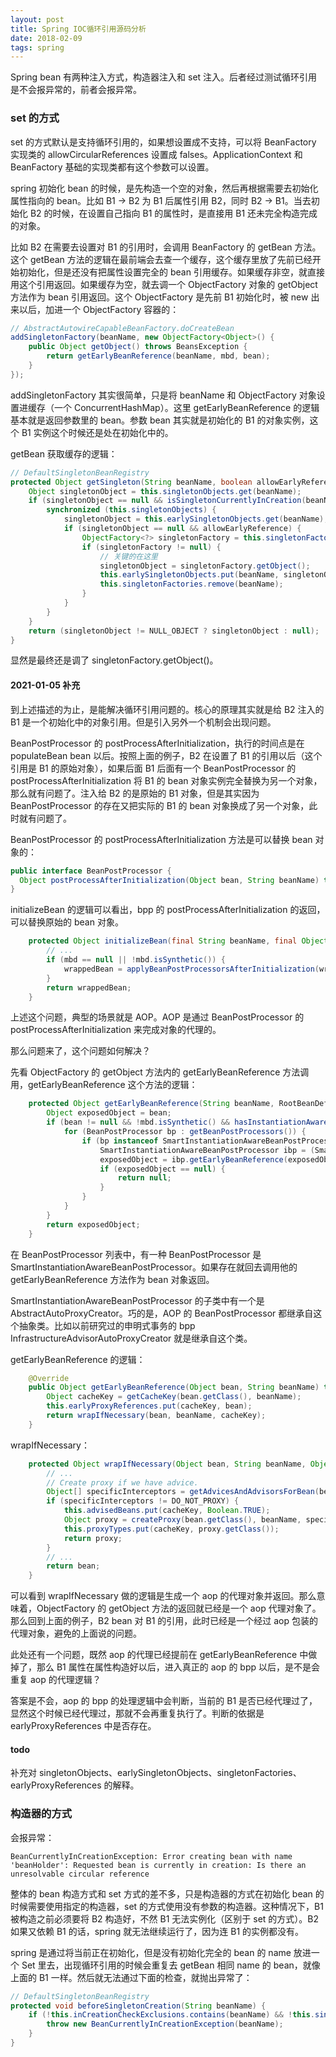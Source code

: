 ```yaml
---
layout: post
title: Spring IOC循环引用源码分析
date: 2018-02-09
tags: spring
---
```

Spring bean 有两种注入方式，构造器注入和 set 注入。后者经过测试循环引用是不会报异常的，前者会报异常。

### set 的方式

set 的方式默认是支持循环引用的，如果想设置成不支持，可以将 BeanFactory 实现类的 allowCircularReferences 设置成 falses。ApplicationContext 和 BeanFactory 基础的实现类都有这个参数可以设置。

spring 初始化 bean 的时候，是先构造一个空的对象，然后再根据需要去初始化属性指向的 bean。比如 B1 -> B2 为 B1 后属性引用 B2，同时 B2 -> B1。当去初始化 B2 的时候，在设置自己指向 B1 的属性时，是直接用 B1 还未完全构造完成的对象。

比如 B2 在需要去设置对 B1 的引用时，会调用 BeanFactory 的 getBean 方法。这个 getBean 方法的逻辑在最前端会去查一个缓存，这个缓存里放了先前已经开始初始化，但是还没有把属性设置完全的 bean 引用缓存。如果缓存非空，就直接用这个引用返回。如果缓存为空，就去调一个 ObjectFactory 对象的 getObject 方法作为 bean 引用返回。这个 ObjectFactory 是先前 B1 初始化时，被 new 出来以后，加进一个 ObjectFactory 容器的：

```java
// AbstractAutowireCapableBeanFactory.doCreateBean
addSingletonFactory(beanName, new ObjectFactory<Object>() {
    public Object getObject() throws BeansException {
        return getEarlyBeanReference(beanName, mbd, bean);
    }
});
```

<!-- more -->

addSingletonFactory 其实很简单，只是将 beanName 和 ObjectFactory 对象设置进缓存（一个 ConcurrentHashMap）。这里 getEarlyBeanReference 的逻辑基本就是返回参数里的 bean。参数 bean 其实就是初始化的 B1 的对象实例，这个 B1 实例这个时候还是处在初始化中的。

getBean 获取缓存的逻辑：

```java
// DefaultSingletonBeanRegistry
protected Object getSingleton(String beanName, boolean allowEarlyReference) {
    Object singletonObject = this.singletonObjects.get(beanName);
    if (singletonObject == null && isSingletonCurrentlyInCreation(beanName)) {
        synchronized (this.singletonObjects) {
            singletonObject = this.earlySingletonObjects.get(beanName);
            if (singletonObject == null && allowEarlyReference) {
                ObjectFactory<?> singletonFactory = this.singletonFactories.get(beanName);
                if (singletonFactory != null) {
                    // 关键的在这里
                    singletonObject = singletonFactory.getObject(); 
                    this.earlySingletonObjects.put(beanName, singletonObject);
                    this.singletonFactories.remove(beanName);
                }
            }
        }
    }
    return (singletonObject != NULL_OBJECT ? singletonObject : null);
}
```

显然是最终还是调了 singletonFactory.getObject()。

#### 2021-01-05 补充

到上述描述的为止，是能解决循环引用问题的。核心的原理其实就是给 B2 注入的 B1 是一个初始化中的对象引用。但是引入另外一个机制会出现问题。

BeanPostProcessor 的 postProcessAfterInitialization，执行的时间点是在 populateBean bean 以后。按照上面的例子，B2 在设置了 B1 的引用以后（这个引用是 B1 的原始对象），如果后面 B1 后面有一个 BeanPostProcessor  的 postProcessAfterInitialization 将 B1 的 bean 对象实例完全替换为另一个对象，那么就有问题了。注入给 B2 的是原始的 B1 对象，但是其实因为 BeanPostProcessor 的存在又把实际的 B1 的 bean 对象换成了另一个对象，此时就有问题了。

BeanPostProcessor 的 postProcessAfterInitialization 方法是可以替换 bean 对象的：

```java
public interface BeanPostProcessor {
  Object postProcessAfterInitialization(Object bean, String beanName) throws BeansException;
}
```

initializeBean 的逻辑可以看出，bpp 的 postProcessAfterInitialization 的返回，可以替换原始的 bean 对象。

```java
	protected Object initializeBean(final String beanName, final Object bean, RootBeanDefinition mbd) {
		// ...
		if (mbd == null || !mbd.isSynthetic()) {
			wrappedBean = applyBeanPostProcessorsAfterInitialization(wrappedBean, beanName);
		}
		return wrappedBean;
	}
```

上述这个问题，典型的场景就是 AOP。AOP 是通过 BeanPostProcessor  的 postProcessAfterInitialization  来完成对象的代理的。

那么问题来了，这个问题如何解决？

先看 ObjectFactory 的 getObject 方法内的 getEarlyBeanReference 方法调用，getEarlyBeanReference  这个方法的逻辑：

```java
	protected Object getEarlyBeanReference(String beanName, RootBeanDefinition mbd, Object bean) {
		Object exposedObject = bean;
		if (bean != null && !mbd.isSynthetic() && hasInstantiationAwareBeanPostProcessors()) {
			for (BeanPostProcessor bp : getBeanPostProcessors()) {
				if (bp instanceof SmartInstantiationAwareBeanPostProcessor) {
					SmartInstantiationAwareBeanPostProcessor ibp = (SmartInstantiationAwareBeanPostProcessor) bp;
					exposedObject = ibp.getEarlyBeanReference(exposedObject, beanName);
					if (exposedObject == null) {
						return null;
					}
				}
			}
		}
		return exposedObject;
	}
```

在 BeanPostProcessor 列表中，有一种 BeanPostProcessor 是 SmartInstantiationAwareBeanPostProcessor。如果存在就回去调用他的 getEarlyBeanReference 方法作为 bean 对象返回。

SmartInstantiationAwareBeanPostProcessor 的子类中有一个是 AbstractAutoProxyCreator。巧的是，AOP 的 BeanPostProcessor 都继承自这个抽象类。比如以前研究过的申明式事务的 bpp InfrastructureAdvisorAutoProxyCreator 就是继承自这个类。

getEarlyBeanReference 的逻辑：

```java
	@Override
	public Object getEarlyBeanReference(Object bean, String beanName) throws BeansException {
		Object cacheKey = getCacheKey(bean.getClass(), beanName);
		this.earlyProxyReferences.put(cacheKey, bean);
		return wrapIfNecessary(bean, beanName, cacheKey);
	}
```

wrapIfNecessary：

```java
	protected Object wrapIfNecessary(Object bean, String beanName, Object cacheKey) {
		// ...
		// Create proxy if we have advice.
		Object[] specificInterceptors = getAdvicesAndAdvisorsForBean(bean.getClass(), beanName, null);
		if (specificInterceptors != DO_NOT_PROXY) {
			this.advisedBeans.put(cacheKey, Boolean.TRUE);
			Object proxy = createProxy(bean.getClass(), beanName, specificInterceptors, new SingletonTargetSource(bean));
			this.proxyTypes.put(cacheKey, proxy.getClass());
			return proxy;
		}
		// ...
		return bean;
	}
```

可以看到 wrapIfNecessary 做的逻辑是生成一个 aop 的代理对象并返回。那么意味着，ObjectFactory 的 getObject 方法的返回就已经是一个 aop 代理对象了。那么回到上面的例子，B2 bean 对 B1 的引用，此时已经是一个经过 aop 包装的代理对象，避免的上面说的问题。

此处还有一个问题，既然 aop 的代理已经提前在 getEarlyBeanReference 中做掉了，那么 B1 属性在属性构造好以后，进入真正的 aop 的 bpp 以后，是不是会重复 aop 的代理逻辑？

答案是不会，aop 的 bpp 的处理逻辑中会判断，当前的 B1 是否已经代理过了，显然这个时候已经代理过，那就不会再重复执行了。判断的依据是 earlyProxyReferences 中是否存在。

#### todo 

补充对 singletonObjects、earlySingletonObjects、singletonFactories、earlyProxyReferences 的解释。

### 构造器的方式

会报异常：

```
BeanCurrentlyInCreationException: Error creating bean with name 'beanHolder': Requested bean is currently in creation: Is there an unresolvable circular reference
```

整体的 bean 构造方式和 set 方式的差不多，只是构造器的方式在初始化 bean 的时候需要使用指定的构造器，set 的方式使用没有参数的构造器。这种情况下，B1 被构造之前必须要将 B2 构造好，不然 B1 无法实例化（区别于 set 的方式）。B2 如果又依赖 B1 的话，spring 就无法继续运行了，因为连 B1 的实例都没有。

spring 是通过将当前正在初始化，但是没有初始化完全的 bean 的 name 放进一个 Set 里去，出现循环引用的时候会重复去 getBean 相同 name 的 bean，就像上面的 B1 一样。然后就无法通过下面的检查，就抛出异常了：

```java
// DefaultSingletonBeanRegistry
protected void beforeSingletonCreation(String beanName) {
    if (!this.inCreationCheckExclusions.contains(beanName) && !this.singletonsCurrentlyInCreation.add(beanName)) {
        throw new BeanCurrentlyInCreationException(beanName);
    }
}
```
